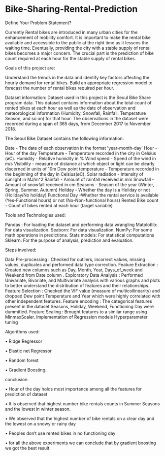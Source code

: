 # Bike-Sharing-Rental-Prediction

 Define Your Problem Statement?
 
 Currently Rental bikes are introduced in many urban cities for the enhancement of mobility comfort. It is important to make the rental bike available and accessible to the public at the right time as it lessens the waiting time. Eventually, providing the city with a stable supply of rental bikes becomes a major concern. The crucial part is the prediction of bike count required at each hour for the stable supply of rental bikes.


Goals of this project are:

Understand the trends in the data and identify key factors affecting the hourly demand for rental bikes.
Build an appropriate regression model to forecast the number of rental bikes required per hour.


Dataset information:
Dataset used in this project is the Seoul Bike Share program data. This dataset contains information about the total count of rented bikes at each hour as well as the date of observation and meteorological information (Humidity, Snowfall, Rainfall, Temperature Season, and so on) for that hour. The observations in the dataset were recorded during a span of 365 days, from December 2017 to November 2018.

The Seoul Bike Dataset contains the following information:

Date - The date of each observation in the format 'year-month-day'
Hour - Hour of the day
Temperature - Temperature recorded in the city in Celsius (øC).
Humidity - Relative humidity in %
Wind speed - Speed of the wind in m/s
Visibility - measure of distance at which object or light can be clearly discerned in units of 10m
Dew point temperature - Temperature recorded in the beginning of the day in Celsius(øC).
Solar radiation - Intensity of sunlight in MJ/m^2
Rainfall - Amount of rainfall received in mm
Snowfall - Amount of snowfall received in cm
Seasons - Season of the year (Winter, Spring, Summer, Autumn)
Holiday - Whether the day is a Holiday or not (Holiday/No holiday)
Functional Day -Whether the rental service is available (Yes-Functional hours) or not (No-Non-functional hours)
Rented Bike count - Count of bikes rented at each hour (target variable)

Tools and Technologies used:

Pandas : For loading the dataset and performing data wrangling
Matplotlib: For data visualization.
Seaborn: For data visualization.
NumPy: For some math operations in predictions.
Stats models: For statistical computations
Sklearn: For the purpose of analysis, prediction and evaluation.

Steps involved:

Data Pre-processing : Checked for outliers, incorrect values, missing values, duplicates and performed data type correction.
Feature Extraction : Created new columns such as Day, Month, Year, Days_of_week and Weekend from Date column .
Exploratory Data Analysis : Performed Univariate, Bivariate, and Multivariate analysis with various graphs and plots to better understand the distribution of features and their relationships.
Feature Selection : Checked the VIF value (measure of multicollinearity) and dropped Dew point Temperature and Year which were highly correlated with other independent features.
Feature encoding : The categorical features present in the dataset Seasons, Holiday, Weekend, Functioning Day were dummified.
Feature Scaling : Brought features to a similar range using MinmaxScaler.
Implementation of Regression models
Hyperparameter tuning

Algorithms used:

•	Ridge Regressor

•	Elastic net Regressor

•	Random forest

•	Gradient Boosting.


conclusion:

•	Hour of the day holds most importance among all the features for prediction of
dataset

•	It is observed that highest number bike rentals counts in  Summer
Seasons and the lowest in winter season.

•	We observed that the highest number of bike rentals on a clear day and the lowest on
a snowy or rainy day

•	Peoples don’t use rented bikes in no functioning day

•	for all the above experiments we can conclude that by  gradient boosting  we got the best result.







